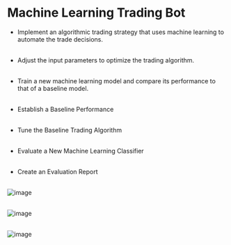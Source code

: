 # Machine Learning Trading Bot

* Implement an algorithmic trading strategy that uses machine learning to automate the trade decisions.</br></br>

* Adjust the input parameters to optimize the trading algorithm.</br></br>

* Train a new machine learning model and compare its performance to that of a baseline model.</br></br>

* Establish a Baseline Performance</br></br>

* Tune the Baseline Trading Algorithm</br></br>

* Evaluate a New Machine Learning Classifier</br></br>

* Create an Evaluation Report</br></br>

![image](https://user-images.githubusercontent.com/91569353/168848392-08a3397b-a44c-4901-8ee0-d620819d3df3.png)</br></br>

![image](https://user-images.githubusercontent.com/91569353/168848518-ccc1a847-b7a8-44e5-b4c9-3f1b3ae3e6fd.png)</br></br>


![image](https://user-images.githubusercontent.com/91569353/168848725-33ac1d21-b2ae-44c7-8576-cab2b0c93887.png)</br></br>
